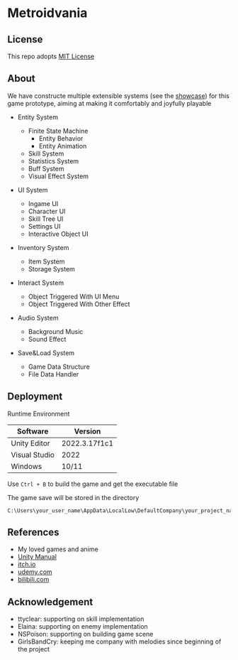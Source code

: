# Metroidvania

## License
This repo adopts [MIT License](https://spdx.org/licenses/MIT)

## About
We have constructe multiple extensible systems (see the [showcase](https://www.bilibili.com/video/BV1fM4m1171d/?share_source=copy_web&vd_source=5ef86699cafaaf10c5dc362759c73a7d)) for this game prototype, aiming at making it comfortably and joyfully playable

- Entity System
    - Finite State Machine
        - Entity Behavior
        - Entity Animation
    - Skill System
    - Statistics System
    - Buff System
    - Visual Effect System

- UI System
    - Ingame UI
    - Character UI
    - Skill Tree UI
    - Settings UI
    - Interactive Object UI

- Inventory System
    - Item System
    - Storage System

- Interact System
    - Object Triggered With UI Menu
    - Object Triggered With Other Effect

- Audio System
    - Background Music
    - Sound Effect

- Save&Load System
    - Game Data Structure
    - File Data Handler

## Deployment
Runtime Environment

|Software|Version|
|---|---|
|Unity Editor|2022.3.17f1c1|
|Visual Studio|2022|
|Windows|10/11|

Use `Ctrl + B` to build the game and get the executable file 

The game save will be stored in the directory
```
C:\Users\your_user_name\AppData\LocalLow\DefaultCompany\your_project_name\data.whythz
```

## References
- My loved games and anime
- [Unity Manual](https://docs.unity.cn/2021.3/Documentation/Manual/UnityManual.html)
- [itch.io](https://itch.io/)
- [udemy.com](https://www.udemy.com/course/2d-rpg-alexdev/)
- [bilibili.com](https://www.bilibili.com/)

## Acknowledgement
- ttyclear: supporting on skill implementation
- Elaina: supporting on enemy implementation
- NSPoison: supporting on building game scene
- GirlsBandCry: keeping me company with melodies since beginning of the project
